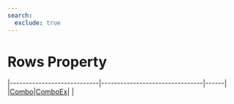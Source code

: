 ```yaml
---
search:
  exclude: true
---
```


<h1 class="heading"><span class="name">Rows Property</span></h1>

|----------------------------|--------------------------------|------|
|[Combo](../objects/combo.md)|[ComboEx](../objects/comboex.md)|&nbsp;|
